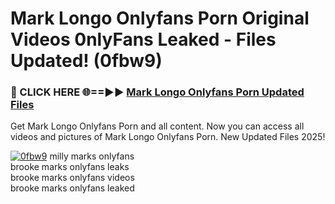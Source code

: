 # Mark Longo Onlyfans Porn Original Videos 0nlyFans Leaked - Files Updated! (0fbw9)

<h3>🔴 CLICK HERE 🌐==►► <a href="https://tinyurl.com/3hn5wdd3" rel="nofollow">Mark Longo Onlyfans Porn Updated Files</a></h3>

Get Mark Longo Onlyfans Porn and all content. Now you can access all videos and pictures of Mark Longo Onlyfans Porn. New Updated Files 2025!

[![0fbw9](https://i.imgur.com/4HnBqBT.gif)](https://tinyurl.com/3hn5wdd3)
milly marks onlyfans<br>
brooke marks onlyfans leaks<br>
brooke marks onlyfans videos<br>
brooke marks onlyfans leaked